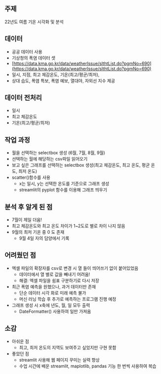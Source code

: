 ## 주제
22년도 여름 기온 시각화 및 분석


## 데이터
- 공공 데이터 사용
- 기상청의 폭염 데이터 셋
- [https://data.kma.go.kr/data/weatherIssue/slthtList.do?pgmNo=690](https://data.kma.go.kr/data/weatherIssue/slthtList.do?pgmNo=690)
- 일시, 지점, 최고 체감온도, 기온(최고/평균/최저),
- 상대 습도, 폭염 특보, 폭염 예보, 열대야, 자외선 지수 제공



## 데이터 전처리
- 일시
- 최고 체감온도
- 기온(최고/평균/최저)



## 작업 과정
- 월을 선택하는 selectbox 생성 (6월, 7월, 8월, 9월)
- 선택하는 월에 해당하는 csv파일 읽어오기
- 보고 싶은 그래프를 선택하는 selectbox 생성(최고 체감온도, 최고 온도, 평균 온도, 최저 온도)
- scatter()함수를 사용
    - x는 일시, y는 선택한 온도를 기준으로 그래프 생성
    - streamlit의 pyplot 함수를 이용해 그래프 띄우기
    


## 분석 후 알게 된 점
- 7월이 제일 더움!
- 최고 체감온도와 최고 온도 차이가 1~2도로 별로 차이 나지 않음
- 9월의 최저 기온 중 0 도 존재
    - 9월 4일 자의 담양에서 기록
    


## 어려웠던 점
- 엑셀 파일의 확장자를 csv로 변경 시 열 들이 띄어쓰기 없이 붙어있었음
    - 데이터에서 열 별로 값을 빼내기 어려움!
    - 해결: 엑셀 파일을 쉼표 구분하기로 다시 저장
- 최근 폭염 예측을 원했으나, 과거 데이터만 존재
    - 단순 데이터 시각 화로 미래 예측 불가
    - 머신 러닝 학습 후 추가로 예측하는 프로그램 진행 예정
- 그래프 생성 시 x축에 년도, 월, 일 모두 출력
    - DateFormatter() 사용하여 일만 가져옴



## 소감
- 아쉬운 점
    - 최고, 최저 온도의 지역도 보여주고 싶었지만 구현 못함
- 좋았던 점
    - streamlit 사용해 웹 페이지 꾸미는 실력 향상
    - 수업 시간에 배운 streamlit, maplotlib, pandas 기능 한 번씩 사용하여 복습
